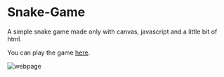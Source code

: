 # Snake-Game
A simple snake game made only with canvas, javascript and a little bit of html.

You can play the game [here](https://eversonv4.github.io/Game-Snake/).

![webpage](https://imgur.com/CMkHEkH.png)
